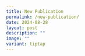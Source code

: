 ```yaml
---
title: New Publication
permalink: /new-publication/
date: 2024-08-28
layout: post
description: ""
image: ""
variant: tiptap
---
```

